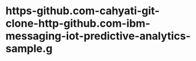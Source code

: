 # https-github.com-cahyati-git-clone-http-github.com-ibm-messaging-iot-predictive-analytics-sample.g